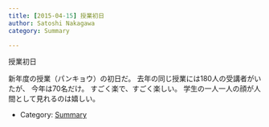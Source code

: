 ```yaml
---
title: [2015-04-15] 授業初日
author: Satoshi Nakagawa
category: Summary

---
```


授業初日

 新年度の授業（パンキョウ）の初日だ。
去年の同じ授業には180人の受講者がいたが、
今年は70名だけ。
すごく楽で、すごく楽しい。
学生の一人一人の顔が人間として見れるのは嬉しい。

- Category: [Summary](https://merapano.github.io/categories.html#Summary)

